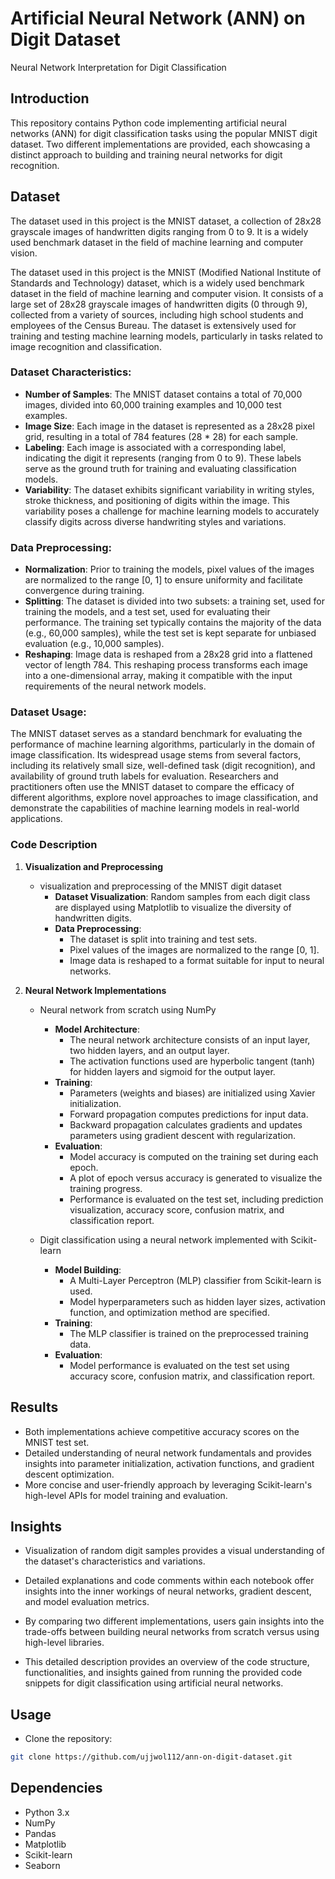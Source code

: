 # Artificial Neural Network (ANN) on Digit Dataset

Neural Network Interpretation for Digit Classification

## Introduction
This repository contains Python code implementing artificial neural networks (ANN) for digit classification tasks using the popular MNIST digit dataset. Two different implementations are provided, each showcasing a distinct approach to building and training neural networks for digit recognition.

## Dataset
The dataset used in this project is the MNIST dataset, a collection of 28x28 grayscale images of handwritten digits ranging from 0 to 9. It is a widely used benchmark dataset in the field of machine learning and computer vision.

The dataset used in this project is the MNIST (Modified National Institute of Standards and Technology) dataset, which is a widely used benchmark dataset in the field of machine learning and computer vision. It consists of a large set of 28x28 grayscale images of handwritten digits (0 through 9), collected from a variety of sources, including high school students and employees of the Census Bureau. The dataset is extensively used for training and testing machine learning models, particularly in tasks related to image recognition and classification.

### Dataset Characteristics:

- **Number of Samples**: The MNIST dataset contains a total of 70,000 images, divided into 60,000 training examples and 10,000 test examples.
- **Image Size**: Each image in the dataset is represented as a 28x28 pixel grid, resulting in a total of 784 features (28 * 28) for each sample.
- **Labeling**: Each image is associated with a corresponding label, indicating the digit it represents (ranging from 0 to 9). These labels serve as the ground truth for training and evaluating classification models.
- **Variability**: The dataset exhibits significant variability in writing styles, stroke thickness, and positioning of digits within the image. This variability poses a challenge for machine learning models to accurately classify digits across diverse handwriting styles and variations.

### Data Preprocessing:

- **Normalization**: Prior to training the models, pixel values of the images are normalized to the range [0, 1] to ensure uniformity and facilitate convergence during training.
- **Splitting**: The dataset is divided into two subsets: a training set, used for training the models, and a test set, used for evaluating their performance. The training set typically contains the majority of the data (e.g., 60,000 samples), while the test set is kept separate for unbiased evaluation (e.g., 10,000 samples).
- **Reshaping**: Image data is reshaped from a 28x28 grid into a flattened vector of length 784. This reshaping process transforms each image into a one-dimensional array, making it compatible with the input requirements of the neural network models.

### Dataset Usage:

The MNIST dataset serves as a standard benchmark for evaluating the performance of machine learning algorithms, particularly in the domain of image classification. Its widespread usage stems from several factors, including its relatively small size, well-defined task (digit recognition), and availability of ground truth labels for evaluation. Researchers and practitioners often use the MNIST dataset to compare the efficacy of different algorithms, explore novel approaches to image classification, and demonstrate the capabilities of machine learning models in real-world applications.

### Code Description

1. **Visualization and Preprocessing**
   - visualization and preprocessing of the MNIST digit dataset
     - **Dataset Visualization**: Random samples from each digit class are displayed using Matplotlib to visualize the diversity of handwritten digits.
     - **Data Preprocessing**:
       - The dataset is split into training and test sets.
       - Pixel values of the images are normalized to the range [0, 1].
       - Image data is reshaped to a format suitable for input to neural networks.

2. **Neural Network Implementations**
   - Neural network from scratch using NumPy
     - **Model Architecture**:
       - The neural network architecture consists of an input layer, two hidden layers, and an output layer.
       - The activation functions used are hyperbolic tangent (tanh) for hidden layers and sigmoid for the output layer.
     - **Training**:
       - Parameters (weights and biases) are initialized using Xavier initialization.
       - Forward propagation computes predictions for input data.
       - Backward propagation calculates gradients and updates parameters using gradient descent with regularization.
     - **Evaluation**:
       - Model accuracy is computed on the training set during each epoch.
       - A plot of epoch versus accuracy is generated to visualize the training progress.
       - Performance is evaluated on the test set, including prediction visualization, accuracy score, confusion matrix, and classification report.
   
   - Digit classification using a neural network implemented with Scikit-learn
     - **Model Building**:
       - A Multi-Layer Perceptron (MLP) classifier from Scikit-learn is used.
       - Model hyperparameters such as hidden layer sizes, activation function, and optimization method are specified.
     - **Training**:
       - The MLP classifier is trained on the preprocessed training data.
     - **Evaluation**:
       - Model performance is evaluated on the test set using accuracy score, confusion matrix, and classification report.

## Results
- Both implementations achieve competitive accuracy scores on the MNIST test set.
- Detailed understanding of neural network fundamentals and provides insights into parameter initialization, activation functions, and gradient descent optimization.
- More concise and user-friendly approach by leveraging Scikit-learn's high-level APIs for model training and evaluation.

## Insights
- Visualization of random digit samples provides a visual understanding of the dataset's characteristics and variations.
- Detailed explanations and code comments within each notebook offer insights into the inner workings of neural networks, gradient descent, and model evaluation metrics.
- By comparing two different implementations, users gain insights into the trade-offs between building neural networks from scratch versus using high-level libraries.

- This detailed description provides an overview of the code structure, functionalities, and insights gained from running the provided code snippets for digit classification using artificial neural networks.

## Usage
- Clone the repository:

```bash
git clone https://github.com/ujjwol112/ann-on-digit-dataset.git
```

## Dependencies
- Python 3.x
- NumPy
- Pandas
- Matplotlib
- Scikit-learn
- Seaborn
